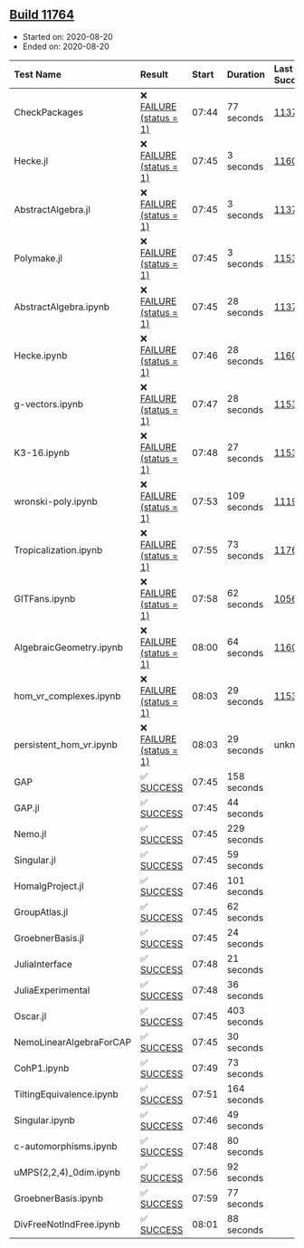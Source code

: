 ## [Build 11764](https://oscarci.mathematik.uni-kl.de/job/oscar/11764/)

* Started on: 2020-08-20
* Ended on: 2020-08-20

| Test Name    | Result | Start | Duration | Last Success | First Failure |
|:-------------|:-------|:------|:---------|:-------------|:--------------|
| CheckPackages | ❌ [FAILURE (status = 1)](https://oscarci.mathematik.uni-kl.de/job/oscar/11764/artifact/logs/build-11764/CheckPackages.log) | 07:44 | 77 seconds | [11376](https://oscarci.mathematik.uni-kl.de/job/oscar/11376/) | [11377](https://oscarci.mathematik.uni-kl.de/job/oscar/11377/) |
| Hecke.jl | ❌ [FAILURE (status = 1)](https://oscarci.mathematik.uni-kl.de/job/oscar/11764/artifact/logs/build-11764/Hecke.jl.log) | 07:45 | 3 seconds | [11602](https://oscarci.mathematik.uni-kl.de/job/oscar/11602/) | [11603](https://oscarci.mathematik.uni-kl.de/job/oscar/11603/) |
| AbstractAlgebra.jl | ❌ [FAILURE (status = 1)](https://oscarci.mathematik.uni-kl.de/job/oscar/11764/artifact/logs/build-11764/AbstractAlgebra.jl.log) | 07:45 | 3 seconds | [11376](https://oscarci.mathematik.uni-kl.de/job/oscar/11376/) | [11377](https://oscarci.mathematik.uni-kl.de/job/oscar/11377/) |
| Polymake.jl | ❌ [FAILURE (status = 1)](https://oscarci.mathematik.uni-kl.de/job/oscar/11764/artifact/logs/build-11764/Polymake.jl.log) | 07:45 | 3 seconds | [11532](https://oscarci.mathematik.uni-kl.de/job/oscar/11532/) | [11533](https://oscarci.mathematik.uni-kl.de/job/oscar/11533/) |
| AbstractAlgebra.ipynb | ❌ [FAILURE (status = 1)](https://oscarci.mathematik.uni-kl.de/job/oscar/11764/artifact/logs/build-11764/AbstractAlgebra.ipynb.log) | 07:45 | 28 seconds | [11376](https://oscarci.mathematik.uni-kl.de/job/oscar/11376/) | [11377](https://oscarci.mathematik.uni-kl.de/job/oscar/11377/) |
| Hecke.ipynb | ❌ [FAILURE (status = 1)](https://oscarci.mathematik.uni-kl.de/job/oscar/11764/artifact/logs/build-11764/Hecke.ipynb.log) | 07:46 | 28 seconds | [11602](https://oscarci.mathematik.uni-kl.de/job/oscar/11602/) | [11603](https://oscarci.mathematik.uni-kl.de/job/oscar/11603/) |
| g-vectors.ipynb | ❌ [FAILURE (status = 1)](https://oscarci.mathematik.uni-kl.de/job/oscar/11764/artifact/logs/build-11764/g-vectors.ipynb.log) | 07:47 | 28 seconds | [11532](https://oscarci.mathematik.uni-kl.de/job/oscar/11532/) | [11533](https://oscarci.mathematik.uni-kl.de/job/oscar/11533/) |
| K3-16.ipynb | ❌ [FAILURE (status = 1)](https://oscarci.mathematik.uni-kl.de/job/oscar/11764/artifact/logs/build-11764/K3-16.ipynb.log) | 07:48 | 27 seconds | [11532](https://oscarci.mathematik.uni-kl.de/job/oscar/11532/) | [11533](https://oscarci.mathematik.uni-kl.de/job/oscar/11533/) |
| wronski-poly.ipynb | ❌ [FAILURE (status = 1)](https://oscarci.mathematik.uni-kl.de/job/oscar/11764/artifact/logs/build-11764/wronski-poly.ipynb.log) | 07:53 | 109 seconds | [11192](https://oscarci.mathematik.uni-kl.de/job/oscar/11192/) | [11193](https://oscarci.mathematik.uni-kl.de/job/oscar/11193/) |
| Tropicalization.ipynb | ❌ [FAILURE (status = 1)](https://oscarci.mathematik.uni-kl.de/job/oscar/11764/artifact/logs/build-11764/Tropicalization.ipynb.log) | 07:55 | 73 seconds | [11763](https://oscarci.mathematik.uni-kl.de/job/oscar/11763/) | [11764](https://oscarci.mathematik.uni-kl.de/job/oscar/11764/) |
| GITFans.ipynb | ❌ [FAILURE (status = 1)](https://oscarci.mathematik.uni-kl.de/job/oscar/11764/artifact/logs/build-11764/GITFans.ipynb.log) | 07:58 | 62 seconds | [10566](https://oscarci.mathematik.uni-kl.de/job/oscar/10566/) | [10567](https://oscarci.mathematik.uni-kl.de/job/oscar/10567/) |
| AlgebraicGeometry.ipynb | ❌ [FAILURE (status = 1)](https://oscarci.mathematik.uni-kl.de/job/oscar/11764/artifact/logs/build-11764/AlgebraicGeometry.ipynb.log) | 08:00 | 64 seconds | [11602](https://oscarci.mathematik.uni-kl.de/job/oscar/11602/) | [11603](https://oscarci.mathematik.uni-kl.de/job/oscar/11603/) |
| hom_vr_complexes.ipynb | ❌ [FAILURE (status = 1)](https://oscarci.mathematik.uni-kl.de/job/oscar/11764/artifact/logs/build-11764/hom_vr_complexes.ipynb.log) | 08:03 | 29 seconds | [11532](https://oscarci.mathematik.uni-kl.de/job/oscar/11532/) | [11533](https://oscarci.mathematik.uni-kl.de/job/oscar/11533/) |
| persistent_hom_vr.ipynb | ❌ [FAILURE (status = 1)](https://oscarci.mathematik.uni-kl.de/job/oscar/11764/artifact/logs/build-11764/persistent_hom_vr.ipynb.log) | 08:03 | 29 seconds | unknown | unknown |
| GAP | ✅ [SUCCESS](https://oscarci.mathematik.uni-kl.de/job/oscar/11764/artifact/logs/build-11764/GAP.log) | 07:45 | 158 seconds |  |  |
| GAP.jl | ✅ [SUCCESS](https://oscarci.mathematik.uni-kl.de/job/oscar/11764/artifact/logs/build-11764/GAP.jl.log) | 07:45 | 44 seconds |  |  |
| Nemo.jl | ✅ [SUCCESS](https://oscarci.mathematik.uni-kl.de/job/oscar/11764/artifact/logs/build-11764/Nemo.jl.log) | 07:45 | 229 seconds |  |  |
| Singular.jl | ✅ [SUCCESS](https://oscarci.mathematik.uni-kl.de/job/oscar/11764/artifact/logs/build-11764/Singular.jl.log) | 07:45 | 59 seconds |  |  |
| HomalgProject.jl | ✅ [SUCCESS](https://oscarci.mathematik.uni-kl.de/job/oscar/11764/artifact/logs/build-11764/HomalgProject.jl.log) | 07:46 | 101 seconds |  |  |
| GroupAtlas.jl | ✅ [SUCCESS](https://oscarci.mathematik.uni-kl.de/job/oscar/11764/artifact/logs/build-11764/GroupAtlas.jl.log) | 07:45 | 62 seconds |  |  |
| GroebnerBasis.jl | ✅ [SUCCESS](https://oscarci.mathematik.uni-kl.de/job/oscar/11764/artifact/logs/build-11764/GroebnerBasis.jl.log) | 07:45 | 24 seconds |  |  |
| JuliaInterface | ✅ [SUCCESS](https://oscarci.mathematik.uni-kl.de/job/oscar/11764/artifact/logs/build-11764/JuliaInterface.log) | 07:48 | 21 seconds |  |  |
| JuliaExperimental | ✅ [SUCCESS](https://oscarci.mathematik.uni-kl.de/job/oscar/11764/artifact/logs/build-11764/JuliaExperimental.log) | 07:48 | 36 seconds |  |  |
| Oscar.jl | ✅ [SUCCESS](https://oscarci.mathematik.uni-kl.de/job/oscar/11764/artifact/logs/build-11764/Oscar.jl.log) | 07:45 | 403 seconds |  |  |
| NemoLinearAlgebraForCAP | ✅ [SUCCESS](https://oscarci.mathematik.uni-kl.de/job/oscar/11764/artifact/logs/build-11764/NemoLinearAlgebraForCAP.log) | 07:45 | 30 seconds |  |  |
| CohP1.ipynb | ✅ [SUCCESS](https://oscarci.mathematik.uni-kl.de/job/oscar/11764/artifact/logs/build-11764/CohP1.ipynb.log) | 07:49 | 73 seconds |  |  |
| TiltingEquivalence.ipynb | ✅ [SUCCESS](https://oscarci.mathematik.uni-kl.de/job/oscar/11764/artifact/logs/build-11764/TiltingEquivalence.ipynb.log) | 07:51 | 164 seconds |  |  |
| Singular.ipynb | ✅ [SUCCESS](https://oscarci.mathematik.uni-kl.de/job/oscar/11764/artifact/logs/build-11764/Singular.ipynb.log) | 07:46 | 49 seconds |  |  |
| c-automorphisms.ipynb | ✅ [SUCCESS](https://oscarci.mathematik.uni-kl.de/job/oscar/11764/artifact/logs/build-11764/c-automorphisms.ipynb.log) | 07:48 | 80 seconds |  |  |
| uMPS(2,2,4)_0dim.ipynb | ✅ [SUCCESS](https://oscarci.mathematik.uni-kl.de/job/oscar/11764/artifact/logs/build-11764/uMPS-2-2-4-_0dim.ipynb.log) | 07:56 | 92 seconds |  |  |
| GroebnerBasis.ipynb | ✅ [SUCCESS](https://oscarci.mathematik.uni-kl.de/job/oscar/11764/artifact/logs/build-11764/GroebnerBasis.ipynb.log) | 07:59 | 77 seconds |  |  |
| DivFreeNotIndFree.ipynb | ✅ [SUCCESS](https://oscarci.mathematik.uni-kl.de/job/oscar/11764/artifact/logs/build-11764/DivFreeNotIndFree.ipynb.log) | 08:01 | 88 seconds |  |  |
